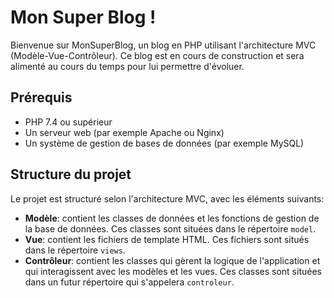 # Mon Super Blog !

Bienvenue sur MonSuperBlog, un blog en PHP utilisant l'architecture MVC (Modèle-Vue-Contrôleur). 
Ce blog est en cours de construction et sera alimenté au cours du temps pour lui permettre d'évoluer.

## Prérequis

- PHP 7.4 ou supérieur
- Un serveur web (par exemple Apache ou Nginx)
- Un système de gestion de bases de données (par exemple MySQL)

## Structure du projet

Le projet est structuré selon l'architecture MVC, avec les éléments suivants:

- **Modèle**: contient les classes de données et les fonctions de gestion de la base de données. Ces classes sont situées dans le répertoire `model`.
- **Vue**: contient les fichiers de template HTML. Ces fichiers sont situés dans le répertoire `views`.
- **Contrôleur**: contient les classes qui gèrent la logique de l'application et qui interagissent avec les modèles et les vues. Ces classes sont situées dans un futur répertoire qui s'appelera `controleur`.
